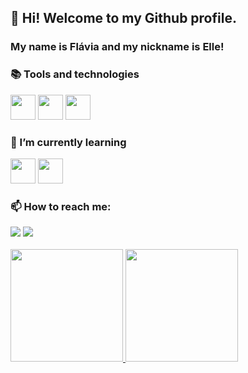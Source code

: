 ## 👋 Hi! Welcome to my Github profile.
### My name is Flávia and my nickname is Elle!

### 📚 Tools and technologies   
<img src="https://cdn.jsdelivr.net/gh/devicons/devicon/icons/html5/html5-original.svg" width="40" height="40"/> <img src="https://cdn.jsdelivr.net/gh/devicons/devicon/icons/css3/css3-original.svg" width="40" height="40"/> <img src="https://cdn.jsdelivr.net/gh/devicons/devicon/icons/figma/figma-original.svg" width="40" height="40"/>

### 🌱 I’m currently learning
<img src="https://cdn.jsdelivr.net/gh/devicons/devicon/icons/javascript/javascript-original.svg" width="40" height="40"/> <img src="https://cdn.jsdelivr.net/gh/devicons/devicon/icons/git/git-original.svg" width="40" height="40"/>

### 📫 How to reach me:
<div>
<a href = "mailto:flaviarlimasantos@gmail.com"><img src="https://img.shields.io/badge/Gmail-D14836?style=for-the-badge&logo=gmail&logoColor=white" target="_blank"></a>
<a href="https://www.linkedin.com/in/seu-usuário-linkedln-aqui" target="_blank"><img src="https://img.shields.io/badge/-LinkedIn-%230077B5?style=for-the-badge&logo=linkedin&logoColor=white" target="_blank"></a>   
</div>

<br>

<div>
<a href="https://github.com/flaviarafaelle">
<img height="180em" src="https://github-readme-stats.vercel.app/api/top-langs/?username=flaviarafaelle&layout=compact&langs_count=7&theme=dracula"/>
<img height="180em" src="https://github-readme-stats.vercel.app/api?username=flaviarafaelle&show_icons=true&theme=dracula&include_all_commits=true&count_private=true"/>
</div>

<!---
**flaviarafaelle/flaviarafaelle** is a ✨ _special_ ✨ repository because its `README.md` (this file) appears on your GitHub profile.
You can click the Preview link to take a look at your changes.
https://devicon.dev/
https://myoctocat.com/
--->
